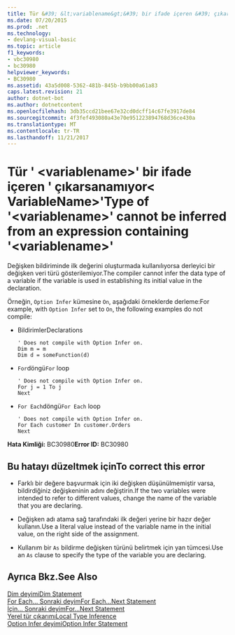 ```yaml
---
title: Tür &#39; &lt;variablename&gt;&#39; bir ifade içeren &#39; çıkarsanamıyor&lt; VariableName&gt;&#39;
ms.date: 07/20/2015
ms.prod: .net
ms.technology:
- devlang-visual-basic
ms.topic: article
f1_keywords:
- vbc30980
- bc30980
helpviewer_keywords:
- BC30980
ms.assetid: 43a5d008-5362-481b-845b-b9bb00a61a83
caps.latest.revision: 21
author: dotnet-bot
ms.author: dotnetcontent
ms.openlocfilehash: 3db35ccd21bee67e32cd0dcff14c67fe3917de84
ms.sourcegitcommit: 4f3fef493080a43e70e951223894768d36ce430a
ms.translationtype: MT
ms.contentlocale: tr-TR
ms.lasthandoff: 11/21/2017
---
```

# <a name="type-of-39ltvariablenamegt39-cannot-be-inferred-from-an-expression-containing-39ltvariablenamegt39"></a><span data-ttu-id="74159-102">Tür &#39; &lt;variablename&gt;&#39; bir ifade içeren &#39; çıkarsanamıyor&lt; VariableName&gt;&#39;</span><span class="sxs-lookup"><span data-stu-id="74159-102">Type of &#39;&lt;variablename&gt;&#39; cannot be inferred from an expression containing &#39;&lt;variablename&gt;&#39;</span></span>
<span data-ttu-id="74159-103">Değişken bildiriminde ilk değerini oluşturmada kullanılıyorsa derleyici bir değişken veri türü gösterilemiyor.</span><span class="sxs-lookup"><span data-stu-id="74159-103">The compiler cannot infer the data type of a variable if the variable is used in establishing its initial value in the declaration.</span></span>  
  
 <span data-ttu-id="74159-104">Örneğin, `Option Infer` kümesine `On`, aşağıdaki örneklerde derleme:</span><span class="sxs-lookup"><span data-stu-id="74159-104">For example, with `Option Infer` set to `On`, the following examples do not compile:</span></span>  
  
-   <span data-ttu-id="74159-105">Bildirimler</span><span class="sxs-lookup"><span data-stu-id="74159-105">Declarations</span></span>  
  
    ```  
    ' Does not compile with Option Infer on.  
    Dim m = m  
    Dim d = someFunction(d)  
    ```  
  
-   <span data-ttu-id="74159-106">`For`döngü</span><span class="sxs-lookup"><span data-stu-id="74159-106">`For` loop</span></span>  
  
    ```  
    ' Does not compile with Option Infer on.  
    For j = 1 To j  
    Next  
    ```  
  
-   <span data-ttu-id="74159-107">`For Each`döngü</span><span class="sxs-lookup"><span data-stu-id="74159-107">`For Each` loop</span></span>  
  
    ```  
    ' Does not compile with Option Infer on.  
    For Each customer In customer.Orders  
    Next  
    ```  
  
 <span data-ttu-id="74159-108">**Hata Kimliği:** BC30980</span><span class="sxs-lookup"><span data-stu-id="74159-108">**Error ID:** BC30980</span></span>  
  
## <a name="to-correct-this-error"></a><span data-ttu-id="74159-109">Bu hatayı düzeltmek için</span><span class="sxs-lookup"><span data-stu-id="74159-109">To correct this error</span></span>  
  
-   <span data-ttu-id="74159-110">Farklı bir değere başvurmak için iki değişken düşünülmemiştir varsa, bildirdiğiniz değişkeninin adını değiştirin.</span><span class="sxs-lookup"><span data-stu-id="74159-110">If the two variables were intended to refer to different values, change the name of the variable that you are declaring.</span></span>  
  
-   <span data-ttu-id="74159-111">Değişken adı atama sağ tarafındaki ilk değeri yerine bir hazır değer kullanın.</span><span class="sxs-lookup"><span data-stu-id="74159-111">Use a literal value instead of the variable name in the initial value, on the right side of the assignment.</span></span>  
  
-   <span data-ttu-id="74159-112">Kullanım bir `As` bildirme değişken türünü belirtmek için yan tümcesi.</span><span class="sxs-lookup"><span data-stu-id="74159-112">Use an `As` clause to specify the type of the variable you are declaring.</span></span>  
  
## <a name="see-also"></a><span data-ttu-id="74159-113">Ayrıca Bkz.</span><span class="sxs-lookup"><span data-stu-id="74159-113">See Also</span></span>  
 [<span data-ttu-id="74159-114">Dim deyimi</span><span class="sxs-lookup"><span data-stu-id="74159-114">Dim Statement</span></span>](../../visual-basic/language-reference/statements/dim-statement.md)  
 [<span data-ttu-id="74159-115">For Each... Sonraki deyim</span><span class="sxs-lookup"><span data-stu-id="74159-115">For Each...Next Statement</span></span>](../../visual-basic/language-reference/statements/for-each-next-statement.md)  
 [<span data-ttu-id="74159-116">İçin... Sonraki deyim</span><span class="sxs-lookup"><span data-stu-id="74159-116">For...Next Statement</span></span>](../../visual-basic/language-reference/statements/for-next-statement.md)  
 [<span data-ttu-id="74159-117">Yerel tür çıkarımı</span><span class="sxs-lookup"><span data-stu-id="74159-117">Local Type Inference</span></span>](../../visual-basic/programming-guide/language-features/variables/local-type-inference.md)  
 [<span data-ttu-id="74159-118">Option Infer deyimi</span><span class="sxs-lookup"><span data-stu-id="74159-118">Option Infer Statement</span></span>](../../visual-basic/language-reference/statements/option-infer-statement.md)
